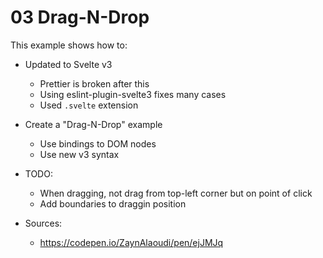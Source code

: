 # 03 Drag-N-Drop

This example shows how to:

- Updated to Svelte v3
    - Prettier is broken after this
    - Using eslint-plugin-svelte3 fixes many cases
    - Used `.svelte` extension
- Create a "Drag-N-Drop" example
    - Use bindings to DOM nodes
    - Use new v3 syntax

- TODO:
    - When dragging, not drag from top-left corner but on point of click
    - Add boundaries to draggin position


- Sources:
    - https://codepen.io/ZaynAlaoudi/pen/ejJMJq
